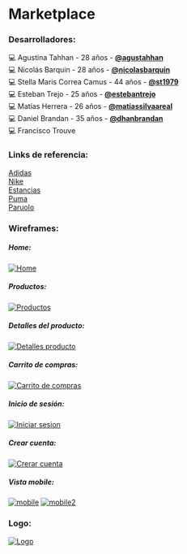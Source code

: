 # Marketplace
### Desarrolladores:
💻 Agustina Tahhan - 28 años - <strong>[@agustahhan](https://github.com/agustinatahhan "@agustahhan")</strong>
<br>
💻 Nicolás Barquin - 28 años - <strong>[@nicolasbarquin](https://github.com/NicolasBarquin "@nicolasbarquin")</strong>
<br>
💻 Stella Maris Correa Camus - 44 años - <strong>[@st1979](https://github.com/st1979 "@st1979")</strong>
<br>
💻 Esteban Trejo - 25 años - <strong>[@estebantrejo](https://github.com/EstebanTrejo "@estebantrejo")</strong>
<br>
💻 Matías Herrera - 26 años - <strong>[@matiassilvaareal](https://github.com/MatiasSilvaAreal "@matiassilvaareal")</strong>
<br>
💻 Daniel Brandan - 35 años - <strong> [@dhanbrandan](https://github.com/DhanBrandan "@dhanbrandan")</strong>
<br>
💻 Francisco Trouve
<br>

### Links de referencia:
[Adidas](https://www.adidas.com.ar/?cm_mmc=AdieSEM_Google-_-Trademark-adidas-General-B-Exact-_-Trademark-adidas-X-General-_-adidas-_--_-dv:eCom-_-cm_mmca1=AR-_-cm_mmc2=&-_-ds_kid=43700041731365975-_-&-_-ds_agid=58700004850253847&af_reengagement_window=30d&is_retargeting=true&pid=googleadwords_temp&c=Trademark-adidas-General-B-Exact&af_channel=Search&&&gclid=CjwKCAjwvrOpBhBdEiwAR58-3PRTL61KHFiGOTVGJ8LFmZb_a9s5fRPWP0lIN5Awthn5FBdHOYY0oxoCZ9EQAvD_BwE&gclsrc=aw.ds "Adidas")
<br>
[Nike](https://www.nike.com.ar/?gclid=CjwKCAjwvrOpBhBdEiwAR58-3E6xRWSEakTeiPDNPiBgV6oAbpJMKTF_Cif6rtMoEodI9fdqWBc-LxoCh3QQAvD_BwE "Nike")
<br>
[Estancias](https://estanciaschiripa.com.ar/?gclid=CjwKCAjwvrOpBhBdEiwAR58-3C7OM8nwwzIPbJIzg0xTQcguhF14lDUEC5CQbf9Cv9JMs7zs_lVHFxoC7cwQAvD_BwE "Estancias")
<br>
[Puma](https://ar.puma.com/?utm_source=GGL&utm_medium=BS&gclid=CjwKCAjwvrOpBhBdEiwAR58-3Lr7blacKIRkMsfiX-XrH6GjauSPibyfsrf1RacUq-y5mbVmQTQZYBoCPE4QAvD_BwE "Puma")
<br>
[Paruolo](https://www.paruolo.com.ar/anticipo-ss24.html?gclid=CjwKCAjwvrOpBhBdEiwAR58-3N3wsdJQ1SM3-6S2ftg2YpRFIzvrdYhL_eZT7-zPWnHxq0J9hcRqHRoCwBAQAvD_BwE "Paruolo")

### Wireframes:
##### Home:
[![Home](https://res.cloudinary.com/dojqllm76/image/upload/v1697498955/Marketplace-digitalhouse/Home_usdg4u.png "Home")](https://res.cloudinary.com/dojqllm76/image/upload/v1697498955/Marketplace-digitalhouse/Home_usdg4u.png "Home")
##### Productos:
[![Productos](https://res.cloudinary.com/dojqllm76/image/upload/v1697498955/Marketplace-digitalhouse/Productos_eqe4bc.png "Productos")](https://res.cloudinary.com/dojqllm76/image/upload/v1697498955/Marketplace-digitalhouse/Productos_eqe4bc.png "Productos")
##### Detalles del producto:
[![Detalles producto](https://res.cloudinary.com/dojqllm76/image/upload/v1697498954/Marketplace-digitalhouse/Detalle_de_producto_byn9bd.png "Detalles producto")](https://res.cloudinary.com/dojqllm76/image/upload/v1697498954/Marketplace-digitalhouse/Detalle_de_producto_byn9bd.png "Detalles producto")
##### Carrito de compras:
[![Carrito de compras](https://res.cloudinary.com/dojqllm76/image/upload/v1697498954/Marketplace-digitalhouse/Carrito_compras_wz05zl.png "Carrito de compras")](https://res.cloudinary.com/dojqllm76/image/upload/v1697498954/Marketplace-digitalhouse/Carrito_compras_wz05zl.png "Carrito de compras")
##### Inicio de sesión:
[![Iniciar sesion](https://res.cloudinary.com/dojqllm76/image/upload/v1697498954/Marketplace-digitalhouse/Formulario_ingreso_x2u5ho.png "Iniciar sesion")](https://res.cloudinary.com/dojqllm76/image/upload/v1697498954/Marketplace-digitalhouse/Formulario_ingreso_x2u5ho.png "Iniciar sesion")
##### Crear cuenta:
[![Crerar cuenta](https://res.cloudinary.com/dojqllm76/image/upload/v1697498954/Marketplace-digitalhouse/Crear_cuenta_msojqy.png "Crerar cuenta")](https://res.cloudinary.com/dojqllm76/image/upload/v1697498954/Marketplace-digitalhouse/Crear_cuenta_msojqy.png "Crerar cuenta")
##### Vista mobile:
[![mobile](https://res.cloudinary.com/dojqllm76/image/upload/v1697498955/Marketplace-digitalhouse/Wireframe_-_1_jz3gbf.png "mobile")](https://res.cloudinary.com/dojqllm76/image/upload/v1697498955/Marketplace-digitalhouse/Wireframe_-_1_jz3gbf.png "mobile")
[![mobile2](https://res.cloudinary.com/dojqllm76/image/upload/v1697498955/Marketplace-digitalhouse/Wireframe_-_2_qgzcfd.png "mobile2")](https://res.cloudinary.com/dojqllm76/image/upload/v1697498955/Marketplace-digitalhouse/Wireframe_-_2_qgzcfd.png "mobile2")

### Logo:

[![Logo](https://res.cloudinary.com/dojqllm76/image/upload/v1697498400/Logo_Marketplace_y6gbed.png "Logo")](https://res.cloudinary.com/dojqllm76/image/upload/v1697498400/Logo_Marketplace_y6gbed.png "Logo")
